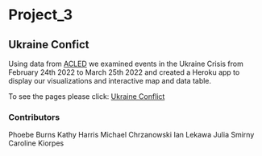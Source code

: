 # Project_3

## Ukraine Confict
Using data from [ACLED](https://acleddata.com/ukraine-crisis/#data) we examined events in the Ukraine Crisis from February 24th 2022 to March 25th 2022 and created a Heroku app to display our visualizations and interactive map and data table.

To see the pages please click: [Ukraine Conflict](https://cekiorpes-ukraine-conflict.herokuapp.com/)

### Contributors
Phoebe Burns
Kathy Harris
Michael Chrzanowski
Ian Lekawa
Julia Smirny
Caroline Kiorpes

